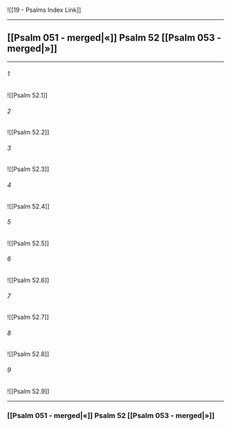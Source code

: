 ![[19 - Psalms Index Link]]

---
##  [[Psalm 051 - merged|«]] Psalm 52 [[Psalm 053 - merged|»]]

---

###### 1
![[Psalm 52.1]] 

###### 2
![[Psalm 52.2]] 

###### 3
![[Psalm 52.3]] 

###### 4
![[Psalm 52.4]]

###### 5 
![[Psalm 52.5]] 

###### 6
![[Psalm 52.6]] 

###### 7
![[Psalm 52.7]] 

###### 8
![[Psalm 52.8]] 

###### 9
![[Psalm 52.9]] 


---
###  [[Psalm 051 - merged|«]] Psalm 52 [[Psalm 053 - merged|»]]